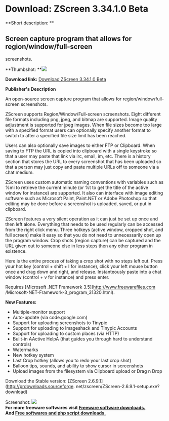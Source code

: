 # Download: ZScreen 3.34.1.0 Beta

**Short description: **

## Screen capture program that allows for region/window/full-screen
screenshots.

  
**Thumbshot: **![](http://www.freewarefiles.com/screenshot/zscreen_md.jpg)   
  
**Download link:** [Download ZScreen 3.34.1.0 Beta](http://freesoftwares.boysofts.com/ZScreen_program_35543.html)  
  

**Publisher's Description**  
  

An open-source screen capture program that allows for region/window/full-
screen screenshots.  
  
ZScreen supports Region/Window/Full-screen screenshots. Eight different file
formats including png, jpeg, and bitmap are supported. Image quality
adjustment is supported for jpeg images. When file sizes become too large with
a specified format users can optionally specify another format to switch to
after a specified file size limit has been reached.  
  
Users can also optionally save images to either FTP or Clipboard. When saving
to FTP the URL is copied into clipboard with a single keystroke so that a user
may paste that link via irc, email, im, etc. There is a history section that
stores the URL to every screenshot that has been uploaded so that a person may
just copy and paste multiple URLs off to someone via a chat medium.  
  
ZScreen uses custom automatic naming conventions with variables such as %mi to
retrieve the current minute (or %t to get the title of the active window for
instance) are supported. It also can interface with image editing software
such as Microsoft Paint, Paint.NET or Adobe Photoshop so that editing may be
done before a screenshot is uploaded, saved, or put in clipboard.  
  
ZScreen features a very silent operation as it can just be set up once and
then left alone. Everything that needs to be used regularly can be accessed
from the right click menu. Three hotkeys (active window, cropped shot, and
full screen) make it easy so that you do not need to unnecessarily open up the
program window. Crop shots (region capture) can be captured and the URL given
out to someone else in less steps then any other program in existence.  
  
Here is the entire process of taking a crop shot with no steps left out. Press
your hot key (control + shift + l for instance), click your left mouse button
once and drag down and right, and release. Instanteously paste into a chat
window (control + v for instance) and press enter.

Requires [Microsoft .NET Framework 3.5](http://www.freewarefiles.com
/Microsoft-NET-Framework-3_program_31320.html).

**New Features:**

  * Multiple-monitor support 
  * Auto-update (via code.google.com) 
  * Support for uploading screenshots to Tinypic 
  * Support for uploading to Imageshack and Tinypic Accounts 
  * Support for uploading to custom places (via HTTP) 
  * Built-in AActive HelpA (that guides you through hard to understand controls) 
  * Watermarks 
  * New hotkey system 
  * Last Crop hotkey (allows you to redo your last crop shot) 
  * Balloon tips, sounds, and ability to show cursor in screenshots 
  * Upload images from the filesystem via Clipboard upload or Drag n Drop 

Download the Stable version: [ZScreen 2.6.9.1](http://prdownloads.sourceforge.
net/zscreen/ZScreen-2.6.9.1-setup.exe?download)

  
  
Screenshot: ![](http://www.freewarefiles.com/screenshot/zscreen.jpg)  
**For more freeware softwares visit [Freeware software downloads.](http://freesoftwares.boysofts.com/)**   
**And [Free softwares and php script downloads.](http://www.boysofts.com/)**

